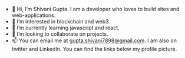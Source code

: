 <!-- ### Hi there, I am Shivani 👋 -->

<!---
gshivani2201/gshivani2201 is a ✨ special ✨ repository because its `README.md` (this file) appears on your GitHub profile.
You can click the Preview link to take a look at your changes.--->

- 👋 Hi, I’m Shivani Gupta. I am a developer who loves to build sites and web-applications.
- 👀 I’m interested in blockchain and web3.
- 🌱 I’m currently learning javascript and react.
- 💞️ I’m looking to collaborate on projects. 
- 📫 You can email me at gupta.shivani7898@gmail.com. I am also on twitter and LinkedIn. You can find the links below my profile picture. 

